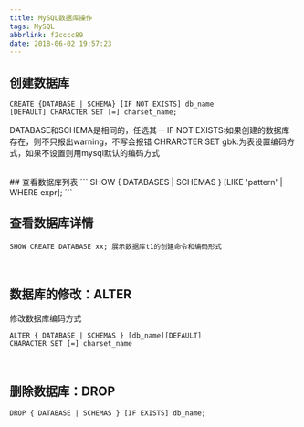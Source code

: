 ```yaml
---
title: MySQL数据库操作
tags: MySQL
abbrlink: f2cccc89
date: 2018-06-02 19:57:23
---
```



## 创建数据库
```
CREATE {DATABASE | SCHEMA} [IF NOT EXISTS] db_name 
[DEFAULT] CHARACTER SET [=] charset_name;
```
DATABASE和SCHEMA是相同的，任选其一
IF NOT EXISTS:如果创建的数据库存在，则不只报出warning，不写会报错
CHRARCTER SET gbk:为表设置编码方式，如果不设置则用mysql默认的编码方式

<br>
<!--more-->
## 查看数据库列表
```
SHOW { DATABASES | SCHEMAS } [LIKE 'pattern' | WHERE expr];
```
<br>


## 查看数据库详情
```
SHOW CREATE DATABASE xx; 展示数据库t1的创建命令和编码形式 
```



<br>

## 数据库的修改：ALTER
修改数据库编码方式
```
ALTER { DATABASE | SCHEMAS } [db_name][DEFAULT] 
CHARACTER SET [=] charset_name 
```
<br>

## 删除数据库：DROP
```
DROP { DATABASE | SCHEMAS } [IF EXISTS] db_name;
```



































